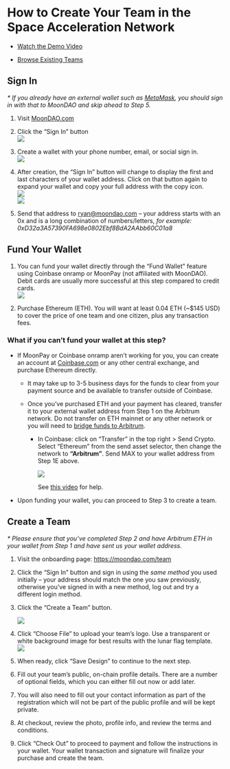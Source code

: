 <!--StartFragment-->

# How to Create Your Team in the Space Acceleration Network

- [Watch the Demo Video](https://youtu.be/GU1aT7UFRcs?feature=shared\&t=90)

- [Browse Existing Teams](https://moondao.com/network)

## **Sign In**

_\* If you already have an external wallet such as [MetaMask](https://metamask.io/), you should sign in with that to MoonDAO and skip ahead to Step 5._

   1. Visit [MoonDAO.com](http://moondao.com)

   2. Click the “Sign In” button\
      ![](https://lh7-rt.googleusercontent.com/docsz/AD_4nXfpBHGOyQZphUJE8L_Nld7hHcoatAvVmHDiZ5NV8UKkj76lKN1jEynwOm9DFuoCdRcbaF4RM6wZTpTWheLKvbWu7momYCtYdAUtF7vcbmDcccFmOMqQDEIqtTQSE-mNVc6VxOWLtNqUXm866BX1cbuA8R1y?key=dNK6lTkf7eD9GOYdS33HGA)

   3. Create a wallet with your phone number, email, or social sign in.\
      ![](https://lh7-rt.googleusercontent.com/docsz/AD_4nXcjwXIh-bMSJqdWqyMEp7uI7Nn0Bx7Grv6NL5GPZM1sa6zpnbng6DISsCmxHxwjvvfRAkLwNmrYHn1aOhatAoqHla1YiNqMLViTwG0hZHgm39Pz0JoZNCAPnUMuRIrAQluZv_NDc_HalRPIE7ItOubzNkqi?key=dNK6lTkf7eD9GOYdS33HGA)

   4. After creation, the “Sign In” button will change to display the first and last characters of your wallet address. Click on that button again to expand your wallet and copy your full address with the copy icon.\
      ![](https://lh7-rt.googleusercontent.com/docsz/AD_4nXdw-ONP-kXqw4SnJTnm9eTGQIyBS6WoZxNpW0zl1uyi8mJVaU_3DsH64Qd7llNZXVqGnsHfLeepBJxE-GnmzPGUAatpn8HynU_sY3vFM-GNAEx7EoF5NWtRlqmbiACgrjZdMKDLgw?key=dNK6lTkf7eD9GOYdS33HGA)\
      ![](https://lh7-rt.googleusercontent.com/docsz/AD_4nXcI3rJl7edrGMa7Rl3EBUOQahHzARISrC4AkmNw5Mx3Ed9yRw8wKZKaL-G5dCMPZ5rR_NMtfekeOt2XzoxxAyB1dqbaGMIesw0HXkC0PVwfsDuiZ8-FC5UqlL7i8dPrCuNijMsAJw?key=dNK6lTkf7eD9GOYdS33HGA)

   5. Send that address to <ryan@moondao.com> – your address starts with an 0x and is a long combination of numbers/letters, _for example: 0xD32a3A57390FA698e0802Ebf8BdA2AAbb60C01a8_

## **Fund Your Wallet**

   1. You can fund your wallet directly through the “Fund Wallet” feature using Coinbase onramp or MoonPay (not affiliated with MoonDAO). Debit cards are usually more successful at this step compared to credit cards.\
      ![](https://lh7-rt.googleusercontent.com/docsz/AD_4nXch-TUWV-G9V53YPucU-J0fAMaGHuUj4mCPgKF1mfabOkMxZ0vqdB6h5VwOD_z4zvHGUtV0PSxeXFmvXxSi0pC62FBVuWvJbKG9IhBglcfXAKaVcq_q7e4ctJ1ja40mTgwHKU0PXA?key=dNK6lTkf7eD9GOYdS33HGA)

   2. Purchase Ethereum (ETH). You will want at least 0.04 ETH (\~$145 USD) to cover the price of one team and one citizen, plus any transaction fees.


### What if you can’t fund your wallet at this step?

* If MoonPay or Coinbase onramp aren’t working for you, you can create an account at [Coinbase.com](http://coinbase.com) or any other central exchange, and purchase Ethereum directly.

   * It may take up to 3-5 business days for the funds to clear from your payment source and be available to transfer outside of Coinbase.

   * Once you’ve purchased ETH and your payment has cleared, transfer it to your external wallet address from Step 1 on the Arbitrum network. Do not transfer on ETH mainnet or any other network or you will need to [bridge funds to Arbitrum](https://bridge.arbitrum.io).

      * In Coinbase: click on “Transfer” in the top right > Send Crypto. Select “Ethereum” from the send asset selector, then change the network to **“Arbitrum”**. Send MAX to your wallet address from Step 1E above.

        ![](https://lh7-rt.googleusercontent.com/docsz/AD_4nXejDbnQpyyLvSaAnv-FhH2WqvbEDOKG-4ORWXn6G_ljzbXwtAZaEBE3J5-x0BhCK__bjFa5RVgQywZA6k6yJa5RAZ1-6k0cyBJa1QMr26pggay-ggv1RBHO1H3sg-4sIOpWBy05CnylCfQ4bQwqeOifNtrj?key=dNK6lTkf7eD9GOYdS33HGA)

        See [this video](https://www.youtube.com/watch?v=sdDHgPEfYX0) for help.

* Upon funding your wallet, you can proceed to Step 3 to create a team.

## **Create a Team**

_\* Please ensure that you’ve completed Step 2 and have Arbitrum ETH in your wallet from Step 1 and have sent us your wallet address._ 

1. Visit the onboarding page: <https://moondao.com/team> 

2. Click the “Sign In” button and sign in using the _same method_ you used initially – your address should match the one you saw previously, otherwise you’ve signed in with a new method, log out and try a different login method.

3. Click the “Create a Team” button.

    ![](https://lh7-rt.googleusercontent.com/docsz/AD_4nXehGN6Hp6lOAfPolR33m1u45G6q8hmWGnhExiqljPBJRwc01dLo34meN7761AnkNuqcIjEZta3NR7A-tTosPYRcpeFaJ7eXLgGONsov6BO5rUGhMGiBVt9toelx6avy5to_wY-JylE0I1vW8fA9tPLHZB9e?key=dNK6lTkf7eD9GOYdS33HGA)

4. Click “Choose File” to upload your team’s logo. Use a transparent or white background image for best results with the lunar flag template.\
   ![](https://lh7-rt.googleusercontent.com/docsz/AD_4nXe_ETEmvjfhOH7vGC_uKQJUQGtxo7FOcqJ2DxxtMQZgck4jqmn8xju8lTZWFobiACve_stU3TsJ9D4oOYZoe2FFzzdecrag1GFMUrVXhiSW2KnedU394mPYhb5lTlLRIpYt8U0X--PdW5cGKsF_JmNT98UF?key=dNK6lTkf7eD9GOYdS33HGA)

5. When ready, click “Save Design” to continue to the next step.

6. Fill out your team’s public, on-chain profile details. There are a number of optional fields, which you can either fill out now or add later.

7. You will also need to fill out your contact information as part of the registration which will not be part of the public profile and will be kept private.

8. At checkout, review the photo, profile info, and review the terms and conditions. 

9. Click “Check Out” to proceed to payment and follow the instructions in your wallet. Your wallet transaction and signature will finalize your purchase and create the team.

<!--EndFragment-->
